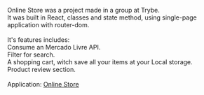 Online Store was a project made in a group at Trybe.</br>
It was built in React, classes and state method, using single-page application with router-dom.</br>
</br>
It's features includes: </br>
Consume an Mercado Livre API.</br>
Filter for search.</br>
A shopping cart, witch save all your items at your Local storage.</br>
Product review section.</br>
</br>
Application: <a href="https://online-store-umber.vercel.app/" target="_blank"> Online Store </a>
